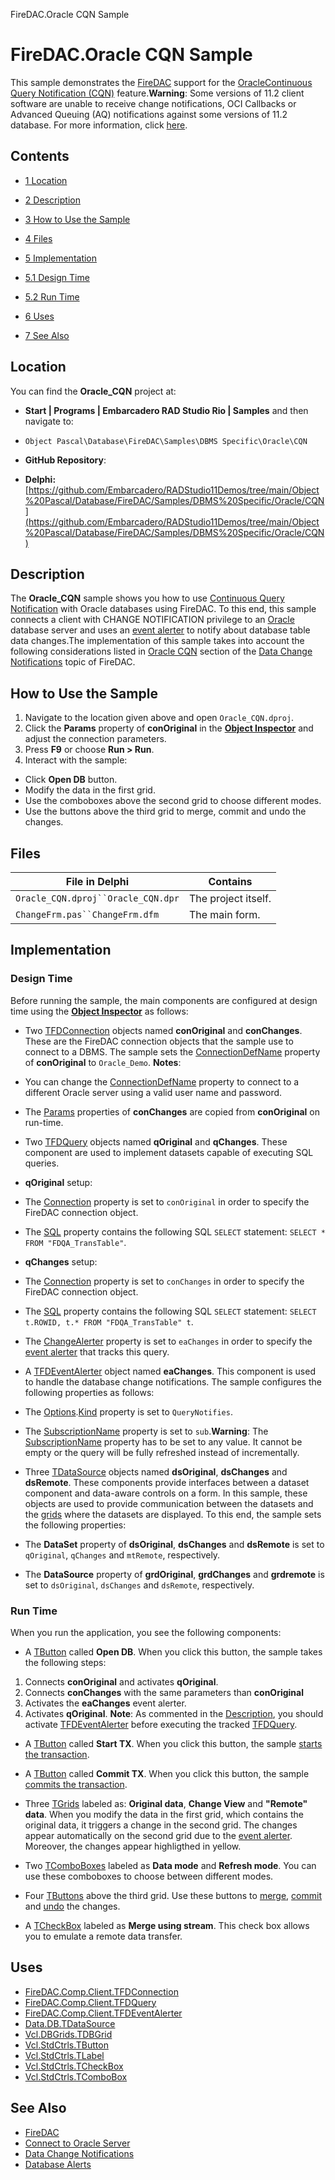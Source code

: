 FireDAC.Oracle CQN Sample[]()
# FireDAC.Oracle CQN Sample 


This sample demonstrates the [FireDAC](http://docwiki.embarcadero.com/RADStudio/en/FireDAC) support for the [Oracle](http://docwiki.embarcadero.com/RADStudio/en/Connect_to_Oracle_Server_(FireDAC))[Continuous Query Notification (CQN)](http://docs.oracle.com/cd/B28359_01/appdev.111/b28395/oci10new.htm#CJGHFEDD) feature.**Warning**: Some versions of 11.2 client software are unable to receive change notifications, OCI Callbacks or Advanced Queuing (AQ) notifications against some versions of 11.2 database. For more information, click [here](https://support.oracle.com/epmos/faces/DocumentDisplay?id=1310859.1). 
## Contents



* [1 Location](#Location)
* [2 Description](#Description)
* [3 How to Use the Sample](#How_to_Use_the_Sample)
* [4 Files](#Files)
* [5 Implementation](#Implementation)

* [5.1 Design Time](#Design_Time)
* [5.2 Run Time](#Run_Time)

* [6 Uses](#Uses)
* [7 See Also](#See_Also)


## Location 

You can find the **Oracle_CQN** project at:
* **Start | Programs | Embarcadero RAD Studio Rio | Samples** and then navigate to:

* `Object Pascal\Database\FireDAC\Samples\DBMS Specific\Oracle\CQN`

* **GitHub Repository**:

* **Delphi:**[https://github.com/Embarcadero/RADStudio11Demos/tree/main/Object%20Pascal/Database/FireDAC/Samples/DBMS%20Specific/Oracle/CQN](https://github.com/Embarcadero/RADStudio11Demos/tree/main/Object%20Pascal/Database/FireDAC/Samples/DBMS%20Specific/Oracle/CQN)

## Description 

The **Oracle_CQN** sample shows you how to use [Continuous Query Notification](http://docs.oracle.com/cd/B28359_01/appdev.111/b28395/oci10new.htm#CJGHFEDD) with Oracle databases using FireDAC. To this end, this sample connects a client with CHANGE NOTIFICATION privilege to an [Oracle](http://docwiki.embarcadero.com/RADStudio/en/Connect_to_Oracle_Server_(FireDAC)) database server and uses an [event alerter](http://docwiki.embarcadero.com/Libraries/en/FireDAC.Comp.Client.TFDEventAlerter) to notify about database table data changes.The implementation of this sample takes into account the following considerations listed in [Oracle CQN](http://docwiki.embarcadero.com/RADStudio/en/Data_Change_Notifications_(FireDAC)#Oracle_CQN) section of the [Data Change Notifications](http://docwiki.embarcadero.com/RADStudio/en/Data_Change_Notifications_(FireDAC)) topic of FireDAC.

## How to Use the Sample 


1.  Navigate to the location given above and open `Oracle_CQN.dproj`.
2.  Click the **Params** property of **conOriginal** in the **[Object Inspector](http://docwiki.embarcadero.com/RADStudio/en/Object_Inspector)** and adjust the connection parameters.
3.  Press **F9** or choose **Run > Run**.
4.  Interact with the sample:

*  Click **Open DB** button.
*  Modify the data in the first grid.
*  Use the comboboxes above the second grid to choose different modes.
*  Use the buttons above the third grid to merge, commit and undo the changes.

## Files 



| File in Delphi                   | Contains          |
|----------------------------------|-------------------|
|`Oracle_CQN.dproj``Oracle_CQN.dpr`|The project itself.|
|`ChangeFrm.pas``ChangeFrm.dfm`    |The main form.     |


## Implementation 


### Design Time 

Before running the sample, the main components are configured at design time using the **[Object Inspector](http://docwiki.embarcadero.com/RADStudio/en/Object_Inspector)** as follows:
*  Two [TFDConnection](http://docwiki.embarcadero.com/Libraries/en/FireDAC.Comp.Client.TFDConnection) objects named **conOriginal** and **conChanges**. These are the FireDAC connection objects that the sample use to connect to a DBMS. The sample sets the [ConnectionDefName](http://docwiki.embarcadero.com/Libraries/en/FireDAC.Comp.Client.TFDCustomConnection.ConnectionDefName) property of **conOriginal** to `Oracle_Demo`.
**Notes**:
*  You can change the [ConnectionDefName](http://docwiki.embarcadero.com/Libraries/en/FireDAC.Comp.Client.TFDCustomConnection.ConnectionDefName) property to connect to a different Oracle server using a valid user name and password.
*  The [Params](http://docwiki.embarcadero.com/Libraries/en/FireDAC.Comp.Client.TFDConnection.Params) properties of **conChanges** are copied from **conOriginal** on run-time.

*  Two [TFDQuery](http://docwiki.embarcadero.com/Libraries/en/FireDAC.Comp.Client.TFDQuery) objects named **qOriginal** and **qChanges**. These component are used to implement datasets capable of executing SQL queries.

* **qOriginal** setup:

*  The [Connection](http://docwiki.embarcadero.com/Libraries/en/FireDAC.Comp.Client.TFDRdbmsDataSet.Connection) property is set to `conOriginal` in order to specify the FireDAC connection object.
*  The [SQL](http://docwiki.embarcadero.com/Libraries/en/FireDAC.Comp.Client.TFDQuery.SQL) property contains the following SQL `SELECT` statement: `SELECT * FROM "FDQA_TransTable"`.

* **qChanges** setup:

*  The [Connection](http://docwiki.embarcadero.com/Libraries/en/FireDAC.Comp.Client.TFDRdbmsDataSet.Connection) property is set to `conChanges` in order to specify the FireDAC connection object.
*  The [SQL](http://docwiki.embarcadero.com/Libraries/en/FireDAC.Comp.Client.TFDQuery.SQL) property contains the following SQL `SELECT` statement: `SELECT t.ROWID, t.* FROM "FDQA_TransTable" t`.
*  The [ChangeAlerter](http://docwiki.embarcadero.com/Libraries/en/FireDAC.Comp.Client.TFDQuery.ChangeAlerter) property is set to `eaChanges` in order to specify the [event alerter](http://docwiki.embarcadero.com/Libraries/en/FireDAC.Comp.Client.TFDEventAlerter) that tracks this query.

*  A [TFDEventAlerter](http://docwiki.embarcadero.com/Libraries/en/FireDAC.Comp.Client.TFDEventAlerter) object named **eaChanges**. This component is used to handle the database change notifications. The sample configures the following properties as follows:

*  The [Options](http://docwiki.embarcadero.com/Libraries/en/FireDAC.Comp.Client.TFDEventAlerter.Options).[Kind](http://docwiki.embarcadero.com/Libraries/en/FireDAC.Stan.Option.TFDEventAlerterOptions.Kind) property is set to `QueryNotifies`.
*  The [SubscriptionName](http://docwiki.embarcadero.com/Libraries/en/FireDAC.Comp.Client.TFDEventAlerter.SubscriptionName) property is set to `sub`.**Warning**: The [SubscriptionName](http://docwiki.embarcadero.com/Libraries/en/FireDAC.Comp.Client.TFDEventAlerter.SubscriptionName) property has to be set to any value. It cannot be empty or the query will be fully refreshed instead of incrementally.

*  Three [TDataSource](http://docwiki.embarcadero.com/Libraries/en/Data.DB.TDataSource) objects named **dsOriginal**, **dsChanges** and **dsRemote**. These components provide interfaces between a dataset component and data-aware controls on a form. In this sample, these objects are used to provide communication between the datasets and the [grids](http://docwiki.embarcadero.com/Libraries/en/Vcl.DBGrids.TDBGrid) where the datasets are displayed. To this end, the sample sets the following properties:

*  The **DataSet** property of **dsOriginal**, **dsChanges** and **dsRemote** is set to `qOriginal`, `qChanges` and `mtRemote`, respectively.
*  The **DataSource** property of **grdOriginal**, **grdChanges** and **grdremote** is set to `dsOriginal`, `dsChanges` and `dsRemote`, respectively.

### Run Time 

When you run the application, you see the following components:
*  A [TButton](http://docwiki.embarcadero.com/Libraries/en/Vcl.StdCtrls.TButton) called **Open DB**. When you click this button, the sample takes the following steps:

1.  Connects **conOriginal** and activates **qOriginal**.
2.  Connects **conChanges** with the same parameters than **conOriginal**
3.  Activates the **eaChanges** event alerter.
4.  Activates **qOriginal**. **Note**: As commented in the [Description](#Description), you should activate [TFDEventAlerter](http://docwiki.embarcadero.com/Libraries/en/FireDAC.Comp.Client.TFDEventAlerter) before executing the tracked [TFDQuery](http://docwiki.embarcadero.com/Libraries/en/FireDAC.Comp.Client.TFDQuery).

*  A [TButton](http://docwiki.embarcadero.com/Libraries/en/Vcl.StdCtrls.TButton) called **Start TX**. When you click this button, the sample [starts the transaction](http://docwiki.embarcadero.com/Libraries/en/FireDAC.Comp.Client.TFDCustomConnection.StartTransaction).

*  A [TButton](http://docwiki.embarcadero.com/Libraries/en/Vcl.StdCtrls.TButton) called **Commit TX**. When you click this button, the sample [commits the transaction](http://docwiki.embarcadero.com/Libraries/en/FireDAC.Comp.Client.TFDCustomConnection.Commit).

*  Three [TGrids](http://docwiki.embarcadero.com/Libraries/en/Vcl.DBGrids.TDBGrid) labeled as: **Original data**, **Change View** and **"Remote" data**. When you modify the data in the first grid, which contains the original data, it triggers a change in the second grid. The changes appear automatically on the second grid due to the [event alerter](http://docwiki.embarcadero.com/Libraries/en/FireDAC.Comp.Client.TFDEventAlerter). Moreover, the changes appear highligthed in yellow.

*  Two [TComboBoxes](http://docwiki.embarcadero.com/Libraries/en/Vcl.StdCtrls.TComboBox) labeled as **Data mode** and **Refresh mode**. You can use these comboboxes to choose between different modes.

*  Four [TButtons](http://docwiki.embarcadero.com/Libraries/en/Vcl.StdCtrls.TButton) above the third grid. Use these buttons to [merge](http://docwiki.embarcadero.com/Libraries/en/FireDAC.Comp.DataSet.TFDDataSet.MergeDataSet), [commit](http://docwiki.embarcadero.com/Libraries/en/FireDAC.Comp.DataSet.TFDDataSet.CommitUpdates) and [undo](http://docwiki.embarcadero.com/Libraries/en/FireDAC.Comp.DataSet.TFDDataSet.UndoLastChange) the changes.

*  A [TCheckBox](http://docwiki.embarcadero.com/Libraries/en/Vcl.StdCtrls.TCheckBox) labeled as **Merge using stream**. This check box allows you to emulate a remote data transfer.

## Uses 


* [FireDAC.Comp.Client.TFDConnection](http://docwiki.embarcadero.com/Libraries/en/FireDAC.Comp.Client.TFDConnection)
* [FireDAC.Comp.Client.TFDQuery](http://docwiki.embarcadero.com/Libraries/en/FireDAC.Comp.Client.TFDQuery)
* [FireDAC.Comp.Client.TFDEventAlerter](http://docwiki.embarcadero.com/Libraries/en/FireDAC.Comp.Client.TFDEventAlerter)
* [Data.DB.TDataSource](http://docwiki.embarcadero.com/Libraries/en/Data.DB.TDataSource)
* [Vcl.DBGrids.TDBGrid](http://docwiki.embarcadero.com/Libraries/en/Vcl.DBGrids.TDBGrid)
* [Vcl.StdCtrls.TButton](http://docwiki.embarcadero.com/Libraries/en/Vcl.StdCtrls.TButton)
* [Vcl.StdCtrls.TLabel](http://docwiki.embarcadero.com/Libraries/en/Vcl.StdCtrls.TLabel)
* [Vcl.StdCtrls.TCheckBox](http://docwiki.embarcadero.com/Libraries/en/Vcl.StdCtrls.TCheckBox)
* [Vcl.StdCtrls.TComboBox](http://docwiki.embarcadero.com/Libraries/en/Vcl.StdCtrls.TComboBox)

## See Also 


* [FireDAC](http://docwiki.embarcadero.com/RADStudio/en/FireDAC)
* [Connect to Oracle Server](http://docwiki.embarcadero.com/RADStudio/en/Connect_to_Oracle_Server_(FireDAC))
* [Data Change Notifications](http://docwiki.embarcadero.com/RADStudio/en/Data_Change_Notifications_(FireDAC))
* [Database Alerts](http://docwiki.embarcadero.com/RADStudio/en/Database_Alerts_(FireDAC))





